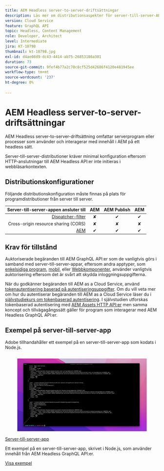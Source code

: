 ```yaml
---
title: AEM Headless server-to-server-driftsättningar
description: Läs mer om distributionsaspekter för server-till-server-AEM Headless-distributioner.
version: Cloud Service
feature: GraphQL API
topic: Headless, Content Management
role: Developer, Architect
level: Intermediate
jira: KT-10798
thumbnail: kt-10798.jpg
exl-id: d4ae08d9-dc43-4414-ab75-26853186a301
duration: 73
source-git-commit: 9fef4b77a2c70c8cf525d42686f4120e481945ee
workflow-type: tm+mt
source-wordcount: '237'
ht-degree: 0%

---
```


# AEM Headless server-to-server-driftsättningar

AEM Headless server-to-server-driftsättning omfattar serverprogram eller processer som använder och interagerar med innehåll i AEM på ett headless sätt.

Server-till-server-distributioner kräver minimal konfiguration eftersom HTTP-anslutningar till AEM Headless API:er inte initieras i webbläsarkontexten.

## Distributionskonfigurationer

Följande distributionskonfiguration måste finnas på plats för programdistributioner från server till server.

| Server-till-server-appen ansluter till | AEM | AEM Publish | AEM |
|---------------------------------------------------------------:|:----------:|:-----------:|:-----------:|
| [Dispatcher-filter](./configurations/dispatcher-filters.md) | ✘ | ✔ | ✔ |
| Cross-origin resource sharing (CORS) | ✘ | ✘ | ✘ |
| [AEM](./configurations/aem-hosts.md) | ✔ | ✔ | ✔ |

## Krav för tillstånd

Auktoriserade begäranden till AEM GraphQL API:er som de vanligtvis görs i samband med server-till-server-appar, eftersom andra apptyper, som [enkelsidiga program](./spa.md), [mobil](./mobile.md), eller [Webbkomponenter](./web-component.md), använder vanligtvis auktorisering eftersom det är svårt att skydda inloggningsuppgifterna.

När du godkänner begäranden till AEM as a Cloud Service, använd [tokenautentisering baserad på autentiseringsuppgifter](https://experienceleague.adobe.com/docs/experience-manager-cloud-service/content/implementing/developing/generating-access-tokens-for-server-side-apis.html). Om du vill veta mer om hur du autentiserar begäranden till AEM as a Cloud Service läser du i [självstudiekurs om tokenbaserad autentisering](https://experienceleague.adobe.com/docs/experience-manager-learn/getting-started-with-aem-headless/authentication/overview.html). I självstudien utforskas tokenbaserad autentisering med [AEM Assets HTTP API:er](https://experienceleague.adobe.com/docs/experience-manager-cloud-service/content/assets/admin/mac-api-assets.html) men samma koncept och tillvägagångssätt gäller för program som interagerar med AEM Headless GraphQL API:er.

## Exempel på server-till-server-app

Adobe tillhandahåller ett exempel på en server-till-server-app som kodats i Node.js.

<div class="columns is-multiline">
    <!-- Server-to-server app -->
    <div class="column is-half-tablet is-half-desktop is-one-third-widescreen" aria-label="Server-to-server app" tabindex="0">
       <div class="card">
           <div class="card-image">
               <figure class="image is-16by9">
                   <a href="../example-apps/server-to-server-app.md" title="Server-till-server-app" tabindex="-1">
                       <img class="is-bordered-r-small" src="../example-apps/assets/server-to-server-app/server-to-server-card.png" alt="Server-till-server-app">
                   </a>
               </figure>
           </div>
           <div class="card-content is-padded-small">
               <div class="content">
                   <p class="headline is-size-6 has-text-weight-bold"><a href="../example-apps/server-to-server-app.md" title="Server-till-server-app">Server-till-server-app</a></p>
                   <p class="is-size-6">Ett exempel på en server-till-server-app, skrivet i Node.js, som använder innehåll från AEM Headless GraphQL API:er.</p>
                   <a href="../example-apps/server-to-server-app.md" class="spectrum-Button spectrum-Button--outline spectrum-Button--primary spectrum-Button--sizeM">
                       <span class="spectrum-Button-label has-no-wrap has-text-weight-bold">Visa exempel</span>
                   </a>
               </div>
           </div>
       </div>
    </div>
</div>
